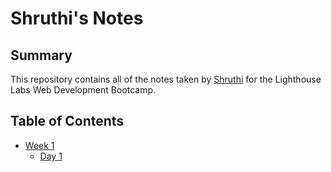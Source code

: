 # Shruthi's Notes
## Summary 

This repository contains all of the notes taken by [Shruthi](https://github.com/Su0112) for the Lighthouse Labs Web Development Bootcamp.

## Table of Contents
* [Week 1](/Week_1/)
  * [Day 1](/Week_1/Day_1/)
  
